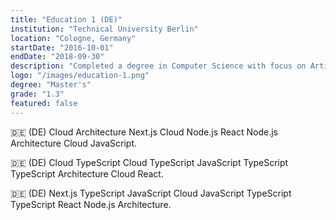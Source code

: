 ```yaml
---
title: "Education 1 (DE)"
institution: "Technical University Berlin"
location: "Cologne, Germany"
startDate: "2016-10-01"
endDate: "2018-09-30"
description: "Completed a degree in Computer Science with focus on Artificial Intelligence."
logo: "/images/education-1.png"
degree: "Master's"
grade: "1.3"
featured: false
---
```


🇩🇪 (DE) Cloud Architecture Next.js Cloud Node.js React Node.js Architecture Cloud JavaScript.

🇩🇪 (DE) Cloud TypeScript Cloud TypeScript JavaScript TypeScript TypeScript Architecture Cloud React.

🇩🇪 (DE) Next.js TypeScript JavaScript Cloud JavaScript TypeScript TypeScript React Node.js Architecture.
